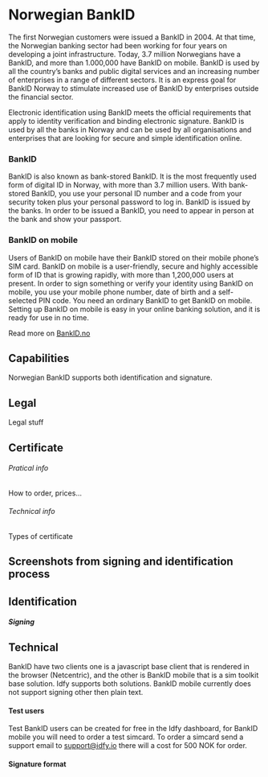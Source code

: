 # Norwegian BankID

The first Norwegian customers were issued a BankID in 2004. At that time, the Norwegian banking sector had been working for four years on developing a joint infrastructure. Today, 3.7 million Norwegians have a BankID, and more than 1.000,000 have BankID on mobile. BankID is used by all the country’s banks and public digital services and an increasing number of enterprises in a range of different sectors. It is an express goal for BankID Norway to stimulate increased use of BankID by enterprises outside the financial sector.

Electronic identification using BankID meets the official requirements that apply to identity verification and binding electronic signature. BankID is used by all the banks in Norway and can be used by all organisations and enterprises that are looking for secure and simple identification online.

### BankID

BankID is also known as bank-stored BankID. It is the most frequently used form of digital ID in Norway, with more than 3.7 million users. With bank-stored BankID, you use your personal ID number and a code from your security token plus your personal password to log in. BankID is issued by the banks. In order to be issued a BankID, you need to appear in person at the bank and show your passport.

### BankID on mobile

Users of BankID on mobile have their BankID stored on their mobile phone’s SIM card. BankID on mobile is a user-friendly, secure and highly accessible form of ID that is growing rapidly, with more than 1,200,000 users at present. In order to sign something or verify your identity using BankID on mobile, you use your mobile phone number, date of birth and a self-selected PIN code. You need an ordinary BankID to get BankID on mobile. Setting up BankID on mobile is easy in your online banking solution, and it is ready for use in no time.

Read more on [BankID.no](https://www.bankid.no/en/about-us/)

## Capabilities

Norwegian BankID supports both identification and signature.

## Legal

Legal stuff

## Certificate

###### Pratical info

How to order, prices...

###### Technical info

Types of certificate

## Screenshots from signing and identification process

## Identification

##### Signing

## Technical

BankID have two clients one is a javascript base client that is rendered in the browser \(Netcentric\), and the other is BankID mobile that is a sim toolkit base solution. Idfy supports both solutions. BankID mobile currently does not support signing other then plain text.

#### Test users

Test BankID users can be created for free in the Idfy dashboard, for BankID mobile you will need to order a test simcard. To order a simcard send a support email to [support@idfy.io](mailto:support@idfy.io) there will a cost for 500 NOK for order.

#### Signature format



